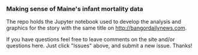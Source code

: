 ### Making sense of Maine's infant mortality data
The repo holds the Jupyter notebook used to develop the analysis and graphics for the story with the same title on http://bangordailynews.com.

If you have questions feel free to leave comments on the site and/or questions here. Just click "Issues" above, and submit a new issue. Thanks!
